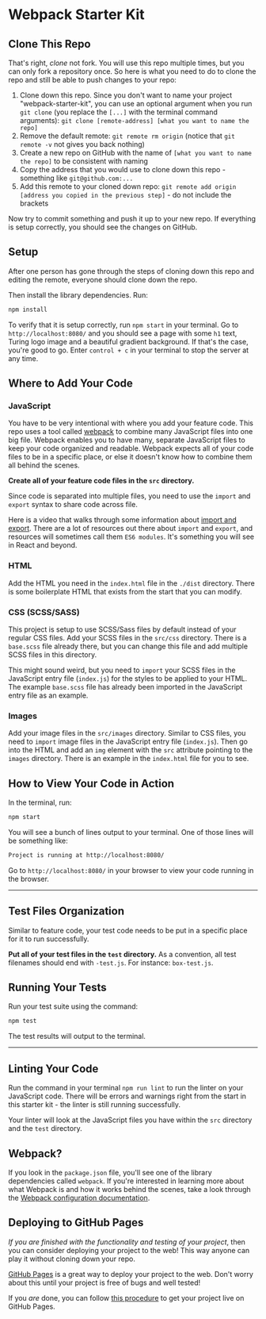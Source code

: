 # Webpack Starter Kit

## Clone This Repo

That's right, _clone_ not fork. You will use this repo multiple times, but you can only fork a repository once. So here is what you need to do to clone the repo and still be able to push changes to your repo:

1. Clone down this repo. Since you don't want to name your project "webpack-starter-kit", you can use an optional argument when you run `git clone` (you replace the `[...]` with the terminal command arguments): `git clone [remote-address] [what you want to name the repo]`
1. Remove the default remote: `git remote rm origin` (notice that `git remote -v` not gives you back nothing)
1. Create a new repo on GitHub with the name of `[what you want to name the repo]` to be consistent with naming
1. Copy the address that you would use to clone down this repo - something like `git@github.com:...`
1. Add this remote to your cloned down repo: `git remote add origin [address you copied in the previous step]` - do not include the brackets

Now try to commit something and push it up to your new repo. If everything is setup correctly, you should see the changes on GitHub.

## Setup

After one person has gone through the steps of cloning down this repo and editing the remote, everyone should clone down the repo. 

Then install the library dependencies. Run:

```bash
npm install
```

To verify that it is setup correctly, run `npm start` in your terminal. Go to `http://localhost:8080/` and you should see a page with some `h1` text, Turing logo image and a beautiful gradient background. If that's the case, you're good to go. Enter `control + c` in your terminal to stop the server at any time.

## Where to Add Your Code

### JavaScript


You have to be very intentional with where you add your feature code. This repo uses a tool called [webpack](https://webpack.js.org/) to combine many JavaScript files into one big file. Webpack enables you to have many, separate JavaScript files to keep your code organized and readable. Webpack expects all of your code files to be in a specific place, or else it doesn't know how to combine them all behind the scenes.

**Create all of your feature code files in the `src` directory.**

Since code is separated into multiple files, you need to use the `import` and `export` syntax to share code across file.

Here is a video that walks through some information about [import and export](https://www.youtube.com/watch?v=_3oSWwapPKQ). There are a lot of resources out there about `import` and `export`, and resources will sometimes call them `ES6 modules`. It's something you will see in React and beyond.

### HTML

Add the HTML you need in the `index.html` file in the `./dist` directory. There is some boilerplate HTML that exists from the start that you can modify.

### CSS (SCSS/SASS)

This project is setup to use SCSS/Sass files by default instead of your regular CSS files. Add your SCSS files in the `src/css` directory. There is a `base.scss` file already there, but you can change this file and add multiple SCSS files in this directory.

This might sound weird, but you need to `import` your SCSS files in the JavaScript entry file (`index.js`) for the styles to be applied to your HTML. The example `base.scss` file has already been imported in the JavaScript entry file as an example.

### Images

Add your image files in the `src/images` directory. Similar to CSS files, you need to `import` image files in the JavaScript entry file (`index.js`). Then go into the HTML and add an `img` element with the `src` attribute pointing to the `images` directory. There is an example in the `index.html` file for you to see.

## How to View Your Code in Action

In the terminal, run:

```bash
npm start
```

You will see a bunch of lines output to your terminal. One of those lines will be something like:

```bash
Project is running at http://localhost:8080/
```

Go to `http://localhost:8080/` in your browser to view your code running in the browser.

---

## Test Files Organization

Similar to feature code, your test code needs to be put in a specific place for it to run successfully.

**Put all of your test files in the `test` directory.** As a convention, all test filenames should end with `-test.js`. For instance: `box-test.js`.

## Running Your Tests

Run your test suite using the command:

```bash
npm test
```

The test results will output to the terminal.

---

## Linting Your Code

Run the command in your terminal `npm run lint` to run the linter on your JavaScript code. There will be errors and warnings right from the start in this starter kit - the linter is still running successfully.

Your linter will look at the JavaScript files you have within the `src` directory and the `test` directory. 

## Webpack?

If you look in the `package.json` file, you'll see one of the library dependencies called `webpack`. If you're interested in learning more about what Webpack is and how it works behind the scenes, take a look through the [Webpack configuration documentation](https://webpack.js.org/concepts/).

## Deploying to GitHub Pages

_If you are finished with the functionality and testing of your project_, then you can consider deploying your project to the web! This way anyone can play it without cloning down your repo.

[GitHub Pages](https://pages.github.com/) is a great way to deploy your project to the web. Don't worry about this until your project is free of bugs and well tested!

If you _are_ done, you can follow [this procedure](./gh-pages-procedure.md) to get your project live on GitHub Pages.
